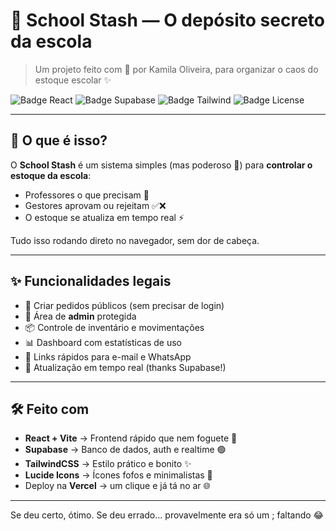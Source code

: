 # 🎒 School Stash — O depósito secreto da escola

> Um projeto feito com 💙 por Kamila Oliveira, para organizar o caos do estoque escolar ✨  

![Badge React](https://img.shields.io/badge/React-⚛️-blue?style=for-the-badge) 
![Badge Supabase](https://img.shields.io/badge/Supabase-🟢-brightgreen?style=for-the-badge) 
![Badge Tailwind](https://img.shields.io/badge/TailwindCSS-🎨-blueviolet?style=for-the-badge) 
![Badge License](https://img.shields.io/badge/license-MIT-yellow?style=for-the-badge)

---

## 🌟 O que é isso?

O **School Stash** é um sistema simples (mas poderoso 💪) para **controlar o estoque da escola**:  
- Professores o que precisam 📑  
- Gestores aprovam ou rejeitam ✅❌  
- O estoque se atualiza em tempo real ⚡  

Tudo isso rodando direto no navegador, sem dor de cabeça.  

---

## ✨ Funcionalidades legais

- 📝 Criar pedidos públicos (sem precisar de login)  
- 🔐 Área de **admin** protegida  
- 📦 Controle de inventário e movimentações  
- 📊 Dashboard com estatísticas de uso  
- 📲 Links rápidos para e-mail e WhatsApp  
- 🔄 Atualização em tempo real (thanks Supabase!)  

---

## 🛠️ Feito com

- **React + Vite** → Frontend rápido que nem foguete 🚀  
- **Supabase** → Banco de dados, auth e realtime 🟢  
- **TailwindCSS** → Estilo prático e bonito ✨  
- **Lucide Icons** → Ícones fofos e minimalistas 🎯  
- Deploy na **Vercel** → um clique e já tá no ar 🌐  

---
Se deu certo, ótimo.
Se deu errado… provavelmente era só um ; faltando 😂

